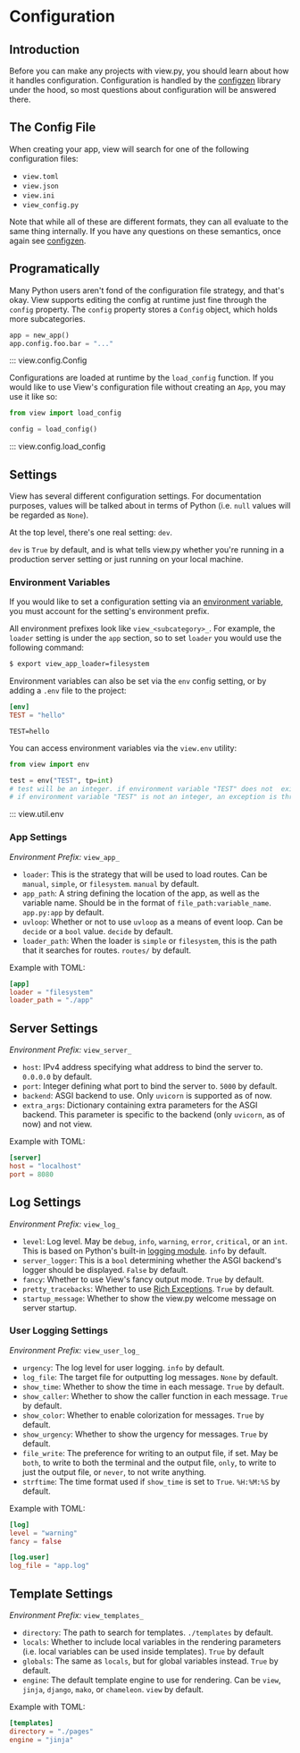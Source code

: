 # Configuration

## Introduction

Before you can make any projects with view.py, you should learn about how it handles configuration. Configuration is handled by the [configzen](https://github.com/bswck/configzen) library under the hood, so most questions about configuration will be answered there.

## The Config File

When creating your app, view will search for one of the following configuration files:

- `view.toml`
- `view.json`
- `view.ini`
- `view_config.py`

Note that while all of these are different formats, they can all evaluate to the same thing internally. If you have any questions on these semantics, once again see [configzen](https://github.com/bswck/configzen).

## Programatically

Many Python users aren't fond of the configuration file strategy, and that's okay. View supports editing the config at runtime just fine through the `config` property. The `config` property stores a `Config` object, which holds more subcategories.

```py
app = new_app()
app.config.foo.bar = "..."
```

::: view.config.Config

Configurations are loaded at runtime by the `load_config` function. If you would like to use View's configuration file without creating an `App`, you may use it like so:

```py
from view import load_config

config = load_config()
```

::: view.config.load_config

## Settings

View has several different configuration settings. For documentation purposes, values will be talked about in terms of Python (i.e. `null` values will be regarded as `None`).

At the top level, there's one real setting: `dev`.

`dev` is `True` by default, and is what tells view.py whether you're running in a production server setting or just running on your local machine.

### Environment Variables

If you would like to set a configuration setting via an [environment variable](https://en.wikipedia.org/wiki/Environment_variable), you must account for the setting's environment prefix.

All environment prefixes look like `view_<subcategory>_`. For example, the `loader` setting is under the `app` section, so to set `loader` you would use the following command:

```bash
$ export view_app_loader=filesystem
```

Environment variables can also be set via the `env` config setting, or by adding a `.env` file to the project:

```toml
[env]
TEST = "hello"
```

```.env
TEST=hello
```

You can access environment variables via the `view.env` utility:

```py
from view import env

test = env("TEST", tp=int)
# test will be an integer. if environment variable "TEST" does not  exist, an exception is thrown.
# if environment variable "TEST" is not an integer, an exception is thrown.
```

::: view.util.env

### App Settings

*Environment Prefix:* `view_app_`

- `loader`: This is the strategy that will be used to load routes. Can be `manual`, `simple`, or `filesystem`. `manual` by default.
- `app_path`: A string defining the location of the app, as well as the variable name. Should be in the format of `file_path:variable_name`. `app.py:app` by default.
- `uvloop`: Whether or not to use `uvloop` as a means of event loop. Can be `decide` or a `bool` value. `decide` by default.
- `loader_path`: When the loader is `simple` or `filesystem`, this is the path that it searches for routes. `routes/` by default.

Example with TOML:

```toml
[app]
loader = "filesystem"
loader_path = "./app"
```

## Server Settings

*Environment Prefix:* `view_server_`

- `host`: IPv4 address specifying what address to bind the server to. `0.0.0.0` by default.
- `port`: Integer defining what port to bind the server to. `5000` by default.
- `backend`: ASGI backend to use. Only `uvicorn` is supported as of now.
- `extra_args`: Dictionary containing extra parameters for the ASGI backend. This parameter is specific to the backend (only `uvicorn`, as of now) and not view.

Example with TOML:

```toml
[server]
host = "localhost"
port = 8080
```

## Log Settings

*Environment Prefix:* `view_log_`

- `level`: Log level. May be `debug`, `info`, `warning`, `error`, `critical`, or an `int`. This is based on Python's built-in [logging module](https://docs.python.org/3/library/logging.html). `info` by default.
- `server_logger`: This is a `bool` determining whether the ASGI backend's logger should be displayed. `False` by default.
- `fancy`: Whether to use View's fancy output mode. `True` by default.
- `pretty_tracebacks`: Whether to use [Rich Exceptions](https://rich.readthedocs.io/en/stable/logging.html?highlight=exceptions#handle-exceptions). `True` by default.
- `startup_message`: Whether to show the view.py welcome message on server startup.

### User Logging Settings

*Environment Prefix:* `view_user_log_`

- `urgency`: The log level for user logging. `info` by default.
- `log_file`: The target file for outputting log messages. `None` by default.
- `show_time`: Whether to show the time in each message. `True` by default.
- `show_caller`: Whether to show the caller function in each message. `True` by default.
- `show_color`: Whether to enable colorization for messages. `True` by default.
- `show_urgency`: Whether to show the urgency for messages. `True` by default.
- `file_write`: The preference for writing to an output file, if set. May be `both`, to write to both the terminal and the output file, `only`, to write to just the output file, or `never`, to not write anything.
- `strftime`: The time format used if `show_time` is set to `True`. `%H:%M:%S` by default.

Example with TOML:

```toml
[log]
level = "warning"
fancy = false

[log.user]
log_file = "app.log"
```

## Template Settings

*Environment Prefix:* `view_templates_`

- `directory`: The path to search for templates. `./templates` by default.
- `locals`: Whether to include local variables in the rendering parameters (i.e. local variables can be used inside templates). `True` by default
- `globals`: The same as `locals`, but for global variables instead. `True` by default.
- `engine`: The default template engine to use for rendering. Can be `view`, `jinja`, `django`, `mako`, or `chameleon`. `view` by default.

Example with TOML:

```toml
[templates]
directory = "./pages"
engine = "jinja"
```
